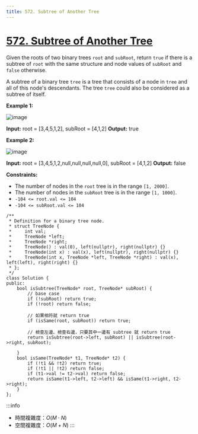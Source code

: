 ```yaml
---
title: 572. Subtree of Another Tree
---
```


# [572\. Subtree of Another Tree](https://leetcode.com/problems/subtree-of-another-tree/)

Given the roots of two binary trees `root` and `subRoot`, return `true` if there is a subtree of `root` with the same structure and node values of `subRoot` and `false` otherwise.

A subtree of a binary tree `tree` is a tree that consists of a node in `tree` and all of this node's descendants. The tree `tree` could also be considered as a subtree of itself.

**Example 1:**

![image](https://assets.leetcode.com/uploads/2021/04/28/subtree1-tree.jpg)

**Input:** root = \[3,4,5,1,2\], subRoot = \[4,1,2\]
**Output:** true

**Example 2:**

![image](https://assets.leetcode.com/uploads/2021/04/28/subtree2-tree.jpg)

**Input:** root = \[3,4,5,1,2,null,null,null,null,0\], subRoot = \[4,1,2\]
**Output:** false

**Constraints:**

-   The number of nodes in the `root` tree is in the range `[1, 2000]`.
-   The number of nodes in the `subRoot` tree is in the range `[1, 1000]`.
-   `-104 <= root.val <= 104`
-   `-104 <= subRoot.val <= 104`

```cpp=
/**
 * Definition for a binary tree node.
 * struct TreeNode {
 *     int val;
 *     TreeNode *left;
 *     TreeNode *right;
 *     TreeNode() : val(0), left(nullptr), right(nullptr) {}
 *     TreeNode(int x) : val(x), left(nullptr), right(nullptr) {}
 *     TreeNode(int x, TreeNode *left, TreeNode *right) : val(x), left(left), right(right) {}
 * };
 */
class Solution {
public:
    bool isSubtree(TreeNode* root, TreeNode* subRoot) {
        // base case
        if (!subRoot) return true;
        if (!root) return false;

        // 如果相符就 return true
        if (isSame(root, subRoot)) return true;

        // 檢查左邊、檢查右邊，只要其中一邊有 subtree 就 return true
        return isSubtree(root->left, subRoot) || isSubtree(root->right, subRoot);

    }
    bool isSame(TreeNode* t1, TreeNode* t2) {
        if (!t1 && !t2) return true;
        if (!t1 || !t2) return false;
        if (t1->val != t2->val) return false;
        return isSame(t1->left, t2->left) && isSame(t1->right, t2->right);
    }
};
```

:::info
- 時間複雜度：$O(M \cdot N)$
- 空間複雜度：$O(M + N)$
:::

